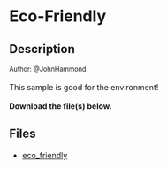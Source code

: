 # Eco-Friendly

## Description

<small>Author: @JohnHammond</small><br><br>This sample is good for the environment! <br><br> <b>Download the file(s) below.</b>


## Files

* [eco_friendly](<files/eco_friendly>)

